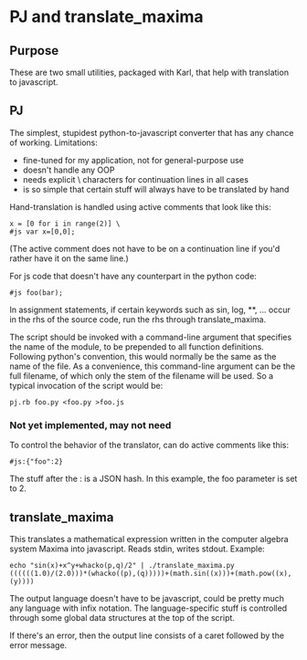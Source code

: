 PJ and translate_maxima
=======================

## Purpose

These are two small utilities, packaged with Karl, that help with translation to javascript.

## PJ

The simplest, stupidest python-to-javascript converter that has any chance of working.
Limitations: 

* fine-tuned for my application, not for general-purpose use
* doesn't handle any OOP
* needs explicit \ characters for continuation lines in all cases
* is so simple that certain stuff will always have to be translated by hand

Hand-translation is handled using active comments that look like this:

    x = [0 for i in range(2)] \
    #js var x=[0,0];

(The active comment does not have to be on a continuation line if you'd rather have it on the same line.)

For js code that doesn't have any counterpart in the python code:

    #js foo(bar);

In assignment statements, if certain keywords such as sin, log, **, ... occur in the
rhs of the source code, run the rhs through translate_maxima.

The script should be invoked with a command-line argument that specifies the name of the module, to
be prepended to all function definitions. Following python's convention, this would normally be the
same as the name of the file. As a convenience, this command-line argument can be the full filename,
of which only the stem of the filename will be used. So a typical invocation of the script would be:

    pj.rb foo.py <foo.py >foo.js

### Not yet implemented, may not need

To control the behavior of the translator, can do active comments like this:

    #js:{"foo":2}

The stuff after the : is a JSON hash. In this example, the foo parameter is set to 2.

## translate_maxima

This translates a mathematical expression written in the computer algebra system Maxima
into javascript. Reads stdin, writes stdout. Example:

    echo "sin(x)+x^y+whacko(p,q)/2" | ./translate_maxima.py
    ((((((1.0)/(2.0)))*(whacko((p),(q)))))+(math.sin((x)))+(math.pow((x),(y))))

The output language doesn't have to be javascript, could be pretty much any language with
infix notation. The language-specific stuff is controlled through some global data
structures at the top of the script.

If there's an error, then the output line consists of a caret followed by the error message.

